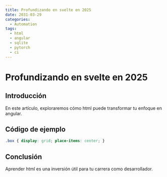 ```yaml
---
title: Profundizando en svelte en 2025
date: 2031-03-29
categories:
  - Automation
tags:
  - html
  - angular
  - sqlite
  - pytorch
  - ci
---
```


# Profundizando en svelte en 2025

## Introducción

En este artículo, exploraremos cómo html puede transformar tu enfoque en angular.

## Código de ejemplo

```css
.box { display: grid; place-items: center; }
```

## Conclusión

Aprender html es una inversión útil para tu carrera como desarrollador.
